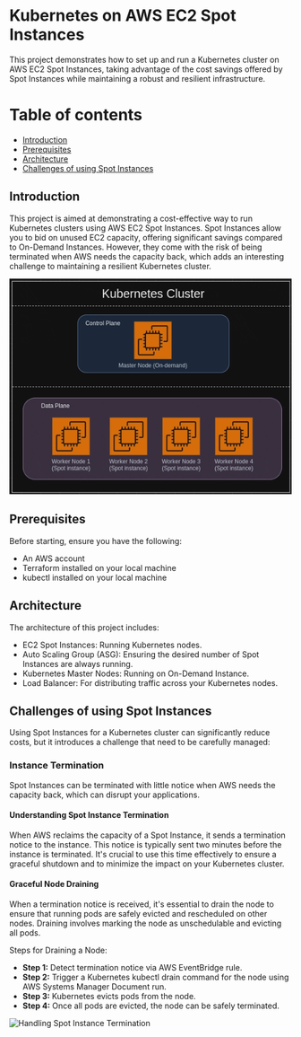 # Kubernetes on AWS EC2 Spot Instances

This project demonstrates how to set up and run a Kubernetes cluster on AWS EC2 Spot Instances, taking advantage of the cost savings offered by Spot Instances while maintaining a robust and resilient infrastructure.

# Table of contents
* [Introduction](#introduction)
* [Prerequisites](#prerequisites)
* [Architecture](#architecture)
* [Challenges of using Spot Instances](#challenges-of-using-spot-instances)

## Introduction
This project is aimed at demonstrating a cost-effective way to run Kubernetes clusters using AWS EC2 Spot Instances. Spot Instances allow you to bid on unused EC2 capacity, offering significant savings compared to On-Demand Instances. However, they come with the risk of being terminated when AWS needs the capacity back, which adds an interesting challenge to maintaining a resilient Kubernetes cluster.

![Overall Structure](<assets/overall-structure.gif>)

## Prerequisites
Before starting, ensure you have the following:

* An AWS account
* Terraform installed on your local machine
* kubectl installed on your local machine

## Architecture
The architecture of this project includes:

* EC2 Spot Instances: Running Kubernetes nodes.
* Auto Scaling Group (ASG): Ensuring the desired number of Spot Instances are always running.
* Kubernetes Master Nodes: Running on On-Demand Instance.
* Load Balancer: For distributing traffic across your Kubernetes nodes.

## Challenges of using Spot Instances
Using Spot Instances for a Kubernetes cluster can significantly reduce costs, but it introduces a challenge that need to be carefully managed:

### Instance Termination
Spot Instances can be terminated with little notice when AWS needs the capacity back, which can disrupt your applications.

#### Understanding Spot Instance Termination
When AWS reclaims the capacity of a Spot Instance, it sends a termination notice to the instance. This notice is typically sent two minutes before the instance is terminated. It's crucial to use this time effectively to ensure a graceful shutdown and to minimize the impact on your Kubernetes cluster.

#### Graceful Node Draining
When a termination notice is received, it's essential to drain the node to ensure that running pods are safely evicted and rescheduled on other nodes. Draining involves marking the node as unschedulable and evicting all pods.

Steps for Draining a Node:

* **Step 1:** Detect termination notice via AWS EventBridge rule.
* **Step 2:** Trigger a Kubernetes kubectl drain command for the node using AWS Systems Manager Document run.
* **Step 3:** Kubernetes evicts pods from the node.
* **Step 4:** Once all pods are evicted, the node can be safely terminated.

![Handling Spot Instance Termination](<assets/Spot-Int-Sig-handling.gif>)